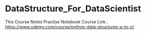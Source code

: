 # DataStructure_For_DataScientist
This Course Notes Practise Notebook  Course Link : https://www.udemy.com/course/python-data-structures-a-to-z/
